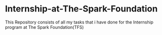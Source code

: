 # Internship-at-The-Spark-Foundation
This Repository consists of all my tasks that i have done for the Internship program at The Spark Foundation(TFS)
